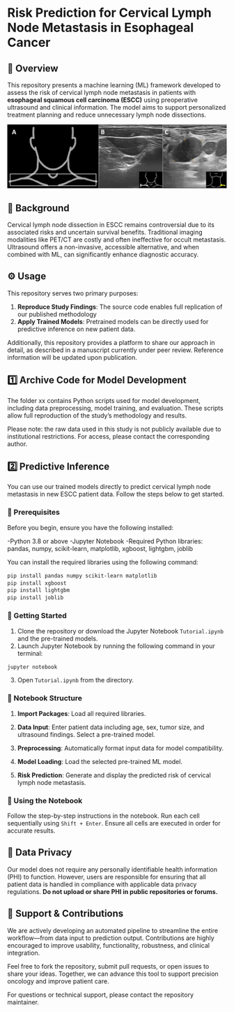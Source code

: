 # Risk Prediction for Cervical Lymph Node Metastasis in Esophageal Cancer

## 📌 Overview
This repository presents a machine learning (ML) framework developed to assess the risk of cervical lymph node metastasis in patients with **esophageal squamous cell carcinoma (ESCC)** using preoperative ultrasound and clinical information. The model aims to support personalized treatment planning and reduce unnecessary lymph node dissections. 

![Figure 1](https://github.com/huntlylee/sonography_ESCC/blob/main/Figure%201.jpg)

## 🧬 Background
Cervical lymph node dissection in ESCC remains controversial due to its associated risks and uncertain survival benefits. Traditional imaging modalities like PET/CT are costly and often ineffective for occult metastasis. Ultrasound offers a non-invasive, accessible alternative, and when combined with ML, can significantly enhance diagnostic accuracy. 

## ⚙️ Usage

This repository serves two primary purposes:

1. **Reproduce Study Findings**: The source code enables full replication of our published methodology
2. **Apply Trained Models**: Pretrained models can be directly used for predictive inference on new patient data.

Additionally, this repository provides a platform to share our approach in detail, as described in a manuscript currently under peer review. Reference information will be updated upon publication.

## 1️⃣ Archive Code for Model Development

The folder xx contains Python scripts used for model development, including data preprocessing, model training, and evaluation. These scripts allow full reproduction of the study’s methodology and results. 

Please note: the raw data used in this study is not publicly available due to institutional restrictions. For access, please contact the corresponding author.

## 2️⃣ Predictive Inference

You can use our trained models directly to predict cervical lymph node metastasis in new ESCC patient data. Follow the steps below to get started.

### 🧰 Prerequisites
Before you begin, ensure you have the following installed:

-Python 3.8 or above
-Jupyter Notebook
-Required Python libraries: pandas, numpy, scikit-learn, matplotlib, xgboost, lightgbm, joblib

You can install the required libraries using the following command:

```bash
pip install pandas numpy scikit-learn matplotlib
pip install xgboost
pip install lightgbm
pip install joblib
```

### 🚀 Getting Started

1. Clone the repository or download the Jupyter Notebook `Tutorial.ipynb` and the pre-trained models.
2. Launch Jupyter Notebook by running the following command in your terminal:
```bash
jupyter notebook
```
3. Open `Tutorial.ipynb` from the directory.

### 📓 Notebook Structure

1. **Import Packages**: Load all required libraries.

2. **Data Input**: Enter patient data including age, sex, tumor size, and ultrasound findings. Select a pre-trained model.

3. **Preprocessing**: Automatically format input data for model compatibility.

4. **Model Loading**: Load the selected pre-trained ML model.

5. **Risk Prediction**: Generate and display the predicted risk of cervical lymph node metastasis.

### 🧪 Using the Notebook

Follow the step-by-step instructions in the notebook. Run each cell sequentially using `Shift + Enter`. Ensure all cells are executed in order for accurate results.


## 🔐 Data Privacy

Our model does not require any personally identifiable health information (PHI) to function. However, users are responsible for ensuring that all patient data is handled in compliance with applicable data privacy regulations. **Do not upload or share PHI in public repositories or forums.**

## 🤝 Support & Contributions

We are actively developing an automated pipeline to streamline the entire workflow—from data input to prediction output. Contributions are highly encouraged to improve usability, functionality, robustness, and clinical integration.

Feel free to fork the repository, submit pull requests, or open issues to share your ideas. Together, we can advance this tool to support precision oncology and improve patient care.

For questions or technical support, please contact the repository maintainer.

